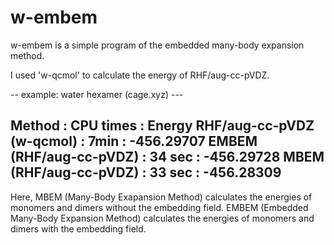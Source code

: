 # w-embem
w-embem is a simple program of the embedded many-body expansion method.

I used 'w-qcmol' to calculate the energy of RHF/aug-cc-pVDZ.

-- example: water hexamer (cage.xyz) ---

Method                    : CPU times :  Energy
RHF/aug-cc-pVDZ (w-qcmol) : 7min      : -456.29707
EMBEM (RHF/aug-cc-pVDZ)   : 34 sec    : -456.29728
 MBEM (RHF/aug-cc-pVDZ)   : 33 sec    : -456.28309
---
Here, MBEM (Many-Body Exapansion Method) calculates the energies of monomers and dimers without the embedding field.
EMBEM (Embedded Many-Body Expansion Method) calculates the energies of monomers and dimers with the embedding field.

